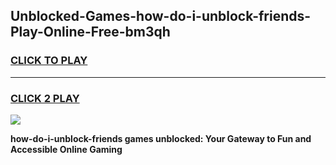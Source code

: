
## Unblocked-Games-how-do-i-unblock-friends-Play-Online-Free-bm3qh
<h3>
<a href="https://premium76.site?title=how-do-i-unblock-friends&ref=26A">CLICK TO PLAY</a></h3>
<hr>

<h3>
<a href="https://premium76.site?title=how-do-i-unblock-friends&ref=26A">CLICK 2 PLAY</a>
  
</h3>

<a href="https://premium76.site?title=how-do-i-unblock-friends&ref=26A"><img src="https://clearcache.store/games.png"></a>


**how-do-i-unblock-friends games unblocked: Your Gateway to Fun and Accessible Online Gaming**
